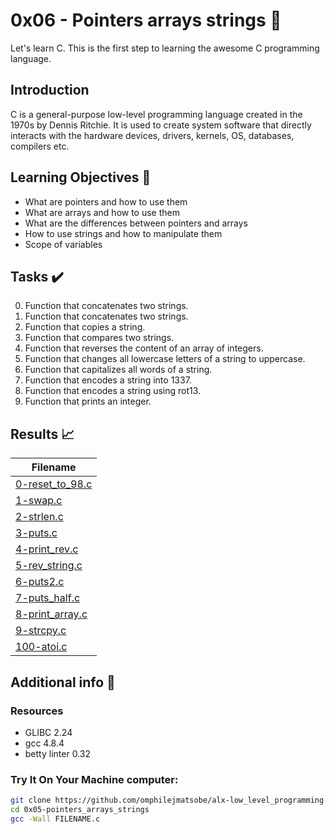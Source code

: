 # 0x06 - Pointers arrays strings 📝

Let's learn C. This is the first step to learning the awesome C programming language.

## Introduction

C is a general-purpose low-level programming language created in the 1970s by Dennis Ritchie.
It is used to create system software that directly interacts with the hardware devices, drivers, kernels, OS, databases, compilers etc.

## Learning Objectives :bookmark_tabs:

* What are pointers and how to use them
* What are arrays and how to use them
* What are the differences between pointers and arrays
* How to use strings and how to manipulate them
* Scope of variables
  
## Tasks :heavy_check_mark:

0. Function that concatenates two strings.
1. Function that concatenates two strings.
2. Function that copies a string.
3. Function that compares two strings.
4. Function that reverses the content of an array of integers.
5. Function that changes all lowercase letters of a string to uppercase.
6. Function that capitalizes all words of a string.
7. Function that encodes a string into 1337.
8. Function that encodes a string using rot13.
9. Function that prints an integer.


## Results :chart_with_upwards_trend:

| Filename |
| ------ |
| [0-reset_to_98.c](https://github.com/omphilejmatsobe/alx-low_level_programming/blob/master/0x05-pointers_arrays_strings/0-reset_to_98.c)|
| [1-swap.c](https://github.com/omphilejmatsobe/alx-low_level_programming/blob/master/0x05-pointers_arrays_strings/1-swap.c)|
| [2-strlen.c](https://github.com/omphilejmatsobe/alx-low_level_programming/blob/master/0x05-pointers_arrays_strings/2-strlen.c)|
| [3-puts.c](https://github.com/omphilejmatsobe/alx-low_level_programming/blob/master/0x05-pointers_arrays_strings/3-puts.c)|
| [4-print_rev.c](https://github.com/omphilejmatsobe/alx-low_level_programming/blob/master/0x05-pointers_arrays_strings/4-print_rev.c)|
| [5-rev_string.c](https://github.com/omphilejmatsobe/alx-low_level_programming/blob/master/0x05-pointers_arrays_strings/5-rev_string.c)|
| [6-puts2.c](https://github.com/omphilejmatsobe/alx-low_level_programming/blob/master/0x05-pointers_arrays_strings/6-puts2.c)|
| [7-puts_half.c](https://github.com/omphilejmatsobe/alx-low_level_programming/blob/master/0x05-pointers_arrays_strings/7-puts_half.c)|
| [8-print_array.c](https://github.com/omphilejmatsobe/alx-low_level_programming/blob/master/0x05-pointers_arrays_strings/8-print_array.c)|
| [9-strcpy.c](https://github.com/omphilejmatsobe/alx-low_level_programming/blob/master/0x05-pointers_arrays_strings/9-strcpy.c)|
| [100-atoi.c](https://github.com/omphilejmatsobe/alx-low_level_programming/blob/master/0x05-pointers_arrays_strings/100-atoi.c)|

## Additional info :construction:
### Resources

- GLIBC 2.24
- gcc 4.8.4
- betty linter 0.32


### Try It On Your Machine computer:	
```bash
git clone https://github.com/omphilejmatsobe/alx-low_level_programming.git
cd 0x05-pointers_arrays_strings
gcc -Wall FILENAME.c
```
